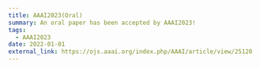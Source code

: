 ```yaml
---
title: AAAI2023(Oral)
summary: An oral paper has been accepted by AAAI2023!
tags:
  - AAAI2023
date: 2022-01-01
external_link: https://ojs.aaai.org/index.php/AAAI/article/view/25120
---
```

